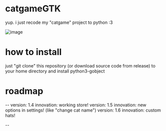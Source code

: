 # catgameGTK
yup. i just recode my "catgame" project to python :3

![image](https://github.com/user-attachments/assets/d7c60fc2-2bad-425e-85bf-4bda83b1a5dc)

# how to install
just "git clone" this repository (or download source code from release) to your home directory and install python3-gobject

# roadmap
--
version: 1.4
innovation: working store!
version: 1.5
innovation: new options in settings! (like "change cat name")
version: 1.6
innovation: custom hats!

--
